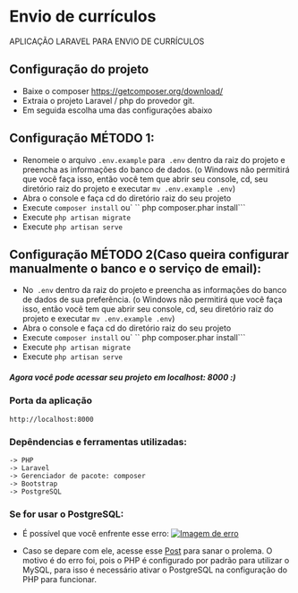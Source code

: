 # Envio de currículos

APLICAÇÃO LARAVEL PARA ENVIO DE CURRÍCULOS


## Configuração do projeto
- Baixe o composer https://getcomposer.org/download/
- Extraia o projeto Laravel / php do provedor git.
- Em seguida escolha uma das configurações abaixo


## Configuração MÉTODO 1:
- Renomeie o arquivo `.env.example` para` .env` dentro da raiz do projeto e preencha as informações do banco de dados.
  (o Windows não permitirá que você faça isso, então você tem que abrir seu console, cd, seu diretório raiz do projeto e executar `mv .env.example .env`)
- Abra o console e faça cd do diretório raiz do seu projeto
- Execute `composer install` ou` `` php composer.phar install```
- Execute `php artisan migrate`
- Execute `php artisan serve`



## Configuração MÉTODO 2(Caso queira configurar manualmente o banco e o serviço de email):
- No` .env` dentro da raiz do projeto e preencha as informações do banco de dados de sua preferência.
  (o Windows não permitirá que você faça isso, então você tem que abrir seu console, cd, seu diretório raiz do projeto e executar `mv .env.example .env`)
- Abra o console e faça cd do diretório raiz do seu projeto
- Execute `composer install` ou` `` php composer.phar install```
- Execute `php artisan migrate`
- Execute `php artisan serve`

##### Agora você pode acessar seu projeto em localhost: 8000 :)

### Porta da aplicação 

```
http://localhost:8000
```


### Depêndencias e ferramentas utilizadas:

```
-> PHP
-> Laravel
-> Gerenciador de pacote: composer
-> Bootstrap
-> PostgreSQL
```

### Se for usar o PostgreSQL:
- É possível que você enfrente esse erro:
[
![Imagem de erro](https://user-images.githubusercontent.com/54849874/109437617-7ec17e80-7a04-11eb-9ba6-406d6b46a2c8.png)
](url)

- Caso se depare com ele, acesse esse [Post](https://tonyfrenzy.medium.com/using-postgresql-with-laravel-c4c320ca7f34) para sanar o prolema. O motivo é do erro foi, pois o PHP é configurado por padrão para utilizar o MySQL, para isso é necessário ativar o PostgreSQL na configuração do PHP para funcionar.
